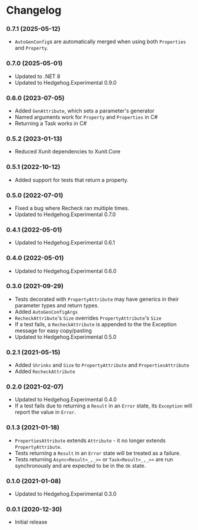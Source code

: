 # Changelog

### 0.7.1 (2025-05-12)

* `AutoGenConfig`s are automatically merged when using both `Properties` and `Property`.

### 0.7.0 (2025-05-01)

* Updated to .NET 8
* Updated to Hedgehog.Experimental 0.9.0

### 0.6.0 (2023-07-05)

* Added `GenAttribute`, which sets a parameter's generator
* Named arguments work for `Property` and `Properties` in C#
* Returning a Task works in C#

### 0.5.2 (2023-01-13)

* Reduced Xunit dependencies to Xunit.Core

### 0.5.1 (2022-10-12)

* Added support for tests that return a property.

### 0.5.0 (2022-07-01)

* Fixed a bug where Recheck ran multiple times.
* Updated to Hedgehog.Experimental 0.7.0

### 0.4.1 (2022-05-01)

* Updated to Hedgehog.Experimental 0.6.1

### 0.4.0 (2022-05-01)

* Updated to Hedgehog.Experimental 0.6.0

### 0.3.0 (2021-09-29)

* Tests decorated with `PropertyAttribute` may have generics in their parameter types and return types.
* Added `AutoGenConfigArgs`
* `RecheckAttribute`'s `Size` overrides `PropertyAttribute`'s `Size`
* If a test fails, a `RecheckAttribute` is appended to the the Exception message for easy copy/pasting
* Updated to Hedgehog.Experimental 0.5.0

### 0.2.1 (2021-05-15)

* Added `Shrinks` and `Size` to `PropertyAttribute` and `PropertiesAttribute`
* Added `RecheckAttribute`

### 0.2.0 (2021-02-07)

* Updated to Hedgehog.Experimental 0.4.0
* If a test fails due to returning a `Result` in an `Error` state, its `Exception` will report the value in `Error`.

### 0.1.3 (2021-01-18)

* `PropertiesAttribute` extends `Attribute` - it no longer extends `PropertyAttribute`.
* Tests returning a `Result` in an `Error` state will be treated as a failure.
* Tests returning `Async<Result<_,_>>` or `Task<Result<_,_>>` are run synchronously and are expected to be in the `Ok` state.

### 0.1.0 (2021-01-08)

* Updated to Hedgehog.Experimental 0.3.0

### 0.0.1 (2020-12-30)

* Initial release

